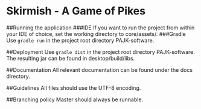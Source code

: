 # Skirmish - A Game of Pikes

##Running the application
###IDE
If you want to run the project from within your IDE of choice, set the working directory to core/assets/.
###Gradle
Use `gradle run` in the project root directory PAJK-software.

##Deployment
Use `gradle dist` in the project root directory PAJK-software.
The resulting jar can be found in desktop/build/libs.

##Documentation
All relevant documentation can be found under the docs directory.

##Guidelines
All files should use the UTF-8 encoding.

##Branching policy
Master should always be runnable.
